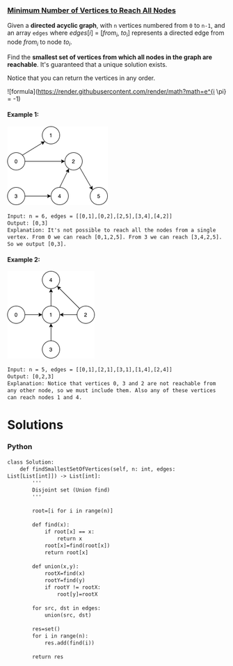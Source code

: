 ### [Minimum Number of Vertices to Reach All Nodes](https://leetcode.com/problems/minimum-number-of-vertices-to-reach-all-nodes/) <br>

Given a **directed acyclic graph**, with `n` vertices numbered from `0` to `n-1`, and an array `edges` where $edges[i]$ = [$from_i$, $to_i$] represents a directed edge from node $from_i$ to node $to_i$.

Find the **smallest set of vertices from which all nodes in the graph are reachable**. It's guaranteed that a unique solution exists.

Notice that you can return the vertices in any order.


![formula](https://render.githubusercontent.com/render/math?math=e^{i \pi} = -1)




#### Example 1:
<img src="../../../../../images/minvertofverstall1.png">

```
Input: n = 6, edges = [[0,1],[0,2],[2,5],[3,4],[4,2]]
Output: [0,3]
Explanation: It's not possible to reach all the nodes from a single vertex. From 0 we can reach [0,1,2,5]. From 3 we can reach [3,4,2,5]. So we output [0,3].

```

#### Example 2:
<img src="../../../../../images/minvertofverstall2.png">

```
Input: n = 5, edges = [[0,1],[2,1],[3,1],[1,4],[2,4]]
Output: [0,2,3]
Explanation: Notice that vertices 0, 3 and 2 are not reachable from any other node, so we must include them. Also any of these vertices can reach nodes 1 and 4.

```

# Solutions

### Python
```
class Solution:
    def findSmallestSetOfVertices(self, n: int, edges: List[List[int]]) -> List[int]:
        '''
        Disjoint set (Union find)
        '''
        
        root=[i for i in range(n)]
        
        def find(x):
            if root[x] == x:
                return x
            root[x]=find(root[x])
            return root[x]
        
        def union(x,y):
            rootX=find(x)
            rootY=find(y)
            if rootY != rootX:
                root[y]=rootX
                
        for src, dst in edges:
            union(src, dst)
         
        res=set()
        for i in range(n):
            res.add(find(i))
            
        return res

```
